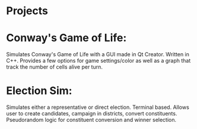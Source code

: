 # Projects


# Conway's Game of Life:
Simulates Conway's Game of Life with a GUI made in Qt Creator. Written in C++. Provides a few options for game settings/color as well as a graph that track the number of cells alive per turn.


# Election Sim:
Simulates either a representative or direct election. Terminal based. Allows user to create candidates, campaign in districts, convert constituents. Pseudorandom logic for constituent conversion and winner selection.
